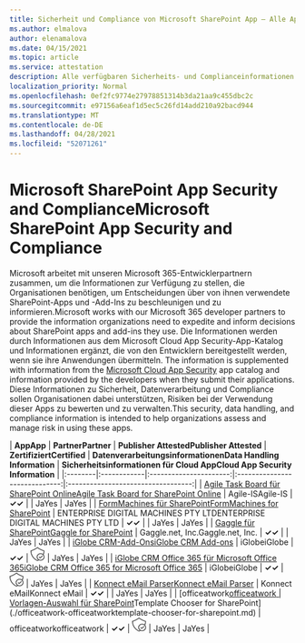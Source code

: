 ```yaml
---
title: Sicherheit und Compliance von Microsoft SharePoint App – Alle Apps
ms.author: elmalova
author: elenamalova
ms.date: 04/15/2021
ms.topic: article
ms.service: attestation
description: Alle verfügbaren Sicherheits- und Complianceinformationen für alle Microsoft SharePoint-Apps.
localization_priority: Normal
ms.openlocfilehash: 0ef2fc9774e27978851314b3da21aa9c455dbc2c
ms.sourcegitcommit: e97156a6eaf1d5ec5c26fd14add210a92bacd944
ms.translationtype: MT
ms.contentlocale: de-DE
ms.lasthandoff: 04/28/2021
ms.locfileid: "52071261"
---
```

# <a name="microsoft-sharepoint-app-security-and-compliance"></a><span data-ttu-id="df09a-103">Microsoft SharePoint App Security and Compliance</span><span class="sxs-lookup"><span data-stu-id="df09a-103">Microsoft SharePoint App Security and Compliance</span></span>

<span data-ttu-id="df09a-104">Microsoft arbeitet mit unseren Microsoft 365-Entwicklerpartnern zusammen, um die Informationen zur Verfügung zu stellen, die Organisationen benötigen, um Entscheidungen über von ihnen verwendete SharePoint-Apps und -Add-Ins zu beschleunigen und zu informieren.</span><span class="sxs-lookup"><span data-stu-id="df09a-104">Microsoft works with our Microsoft 365 developer partners to provide the information organizations need to expedite and inform decisions about SharePoint apps and add-ins they use.</span></span> <span data-ttu-id="df09a-105">Die Informationen werden durch Informationen aus dem Microsoft Cloud App Security-App-Katalog und Informationen ergänzt, die von den Entwicklern bereitgestellt werden, wenn sie ihre Anwendungen übermitteln. [](https://www.microsoft.com/en-us/enterprise-mobility-security/cloud-app-security)</span><span class="sxs-lookup"><span data-stu-id="df09a-105">The information is supplemented with information from the [Microsoft Cloud App Security](https://www.microsoft.com/en-us/enterprise-mobility-security/cloud-app-security) app catalog and information provided by the developers when they submit their applications.</span></span> <span data-ttu-id="df09a-106">Diese Informationen zu Sicherheit, Datenverarbeitung und Compliance sollen Organisationen dabei unterstützen, Risiken bei der Verwendung dieser Apps zu bewerten und zu verwalten.</span><span class="sxs-lookup"><span data-stu-id="df09a-106">This security, data handling, and compliance information is intended to help organizations assess and manage risk in using these apps.</span></span>

| <span data-ttu-id="df09a-107">**App**</span><span class="sxs-lookup"><span data-stu-id="df09a-107">**App**</span></span> | <span data-ttu-id="df09a-108">**Partner**</span><span class="sxs-lookup"><span data-stu-id="df09a-108">**Partner**</span></span> | <span data-ttu-id="df09a-109">**Publisher Attested**</span><span class="sxs-lookup"><span data-stu-id="df09a-109">**Publisher Attested**</span></span> | <span data-ttu-id="df09a-110">**Zertifiziert**</span><span class="sxs-lookup"><span data-stu-id="df09a-110">**Certified**</span></span> | <span data-ttu-id="df09a-111">**Datenverarbeitungsinformationen**</span><span class="sxs-lookup"><span data-stu-id="df09a-111">**Data Handling Information**</span></span> | <span data-ttu-id="df09a-112">**Sicherheitsinformationen für Cloud App**</span><span class="sxs-lookup"><span data-stu-id="df09a-112">**Cloud App Security Information**</span></span> |
|:--------|:------------|:----------------------:|:-----------------------------:|:----------------------------------:|
| [<span data-ttu-id="df09a-113">Agile Task Board für SharePoint Online</span><span class="sxs-lookup"><span data-stu-id="df09a-113">Agile Task Board for SharePoint Online</span></span>](./agile-is-task-board-for-sharepoint-online.md) | <span data-ttu-id="df09a-114">Agile-IS</span><span class="sxs-lookup"><span data-stu-id="df09a-114">Agile-IS</span></span> | <span data-ttu-id="df09a-115">**✓**</span><span class="sxs-lookup"><span data-stu-id="df09a-115">**✓**</span></span> |  | <span data-ttu-id="df09a-116">Ja</span><span class="sxs-lookup"><span data-stu-id="df09a-116">Yes</span></span> | <span data-ttu-id="df09a-117">Ja</span><span class="sxs-lookup"><span data-stu-id="df09a-117">Yes</span></span> |
| [<span data-ttu-id="df09a-118">FormMachines für SharePoint</span><span class="sxs-lookup"><span data-stu-id="df09a-118">FormMachines for SharePoint</span></span>](./enterprise-digital-machines-pty-ltd-formmachines-for-sharepoint.md) | <span data-ttu-id="df09a-119">ENTERPRISE DIGITAL MACHINES PTY LTD</span><span class="sxs-lookup"><span data-stu-id="df09a-119">ENTERPRISE DIGITAL MACHINES PTY LTD</span></span> | <span data-ttu-id="df09a-120">**✓**</span><span class="sxs-lookup"><span data-stu-id="df09a-120">**✓**</span></span> |  | <span data-ttu-id="df09a-121">Ja</span><span class="sxs-lookup"><span data-stu-id="df09a-121">Yes</span></span> | <span data-ttu-id="df09a-122">Ja</span><span class="sxs-lookup"><span data-stu-id="df09a-122">Yes</span></span> |
| [<span data-ttu-id="df09a-123">Gaggle für SharePoint</span><span class="sxs-lookup"><span data-stu-id="df09a-123">Gaggle for SharePoint</span></span>](./gagglenet-inc-gaggle-for-sharepoint.md) | <span data-ttu-id="df09a-124">Gaggle.net, Inc.</span><span class="sxs-lookup"><span data-stu-id="df09a-124">Gaggle.net, Inc.</span></span> | <span data-ttu-id="df09a-125">**✓**</span><span class="sxs-lookup"><span data-stu-id="df09a-125">**✓**</span></span> |  | <span data-ttu-id="df09a-126">Ja</span><span class="sxs-lookup"><span data-stu-id="df09a-126">Yes</span></span> | <span data-ttu-id="df09a-127">Ja</span><span class="sxs-lookup"><span data-stu-id="df09a-127">Yes</span></span> |
| [<span data-ttu-id="df09a-128">iGlobe CRM-Add-Ons</span><span class="sxs-lookup"><span data-stu-id="df09a-128">iGlobe CRM Add-ons</span></span>](./iglobe-crm-add-ons.md) | <span data-ttu-id="df09a-129">iGlobe</span><span class="sxs-lookup"><span data-stu-id="df09a-129">iGlobe</span></span> | <span data-ttu-id="df09a-130">**✓**</span><span class="sxs-lookup"><span data-stu-id="df09a-130">**✓**</span></span> | <img alt="Certified application badge" src="../media/certified-badge.png" height="25" width="25" /> | <span data-ttu-id="df09a-131">Ja</span><span class="sxs-lookup"><span data-stu-id="df09a-131">Yes</span></span> | <span data-ttu-id="df09a-132">Ja</span><span class="sxs-lookup"><span data-stu-id="df09a-132">Yes</span></span> |
| [<span data-ttu-id="df09a-133">iGlobe CRM Office 365 für Microsoft Office 365</span><span class="sxs-lookup"><span data-stu-id="df09a-133">iGlobe CRM Office 365 for Microsoft Office 365</span></span>](./iglobe-crm-office-365-for-microsoft.md) | <span data-ttu-id="df09a-134">iGlobe</span><span class="sxs-lookup"><span data-stu-id="df09a-134">iGlobe</span></span> | <span data-ttu-id="df09a-135">**✓**</span><span class="sxs-lookup"><span data-stu-id="df09a-135">**✓**</span></span> | <img alt="Certified application badge" src="../media/certified-badge.png" height="25" width="25" /> | <span data-ttu-id="df09a-136">Ja</span><span class="sxs-lookup"><span data-stu-id="df09a-136">Yes</span></span> | <span data-ttu-id="df09a-137">Ja</span><span class="sxs-lookup"><span data-stu-id="df09a-137">Yes</span></span> |
| [<span data-ttu-id="df09a-138">Konnect eMail Parser</span><span class="sxs-lookup"><span data-stu-id="df09a-138">Konnect eMail Parser</span></span>](./konnect-email-parser.md) | <span data-ttu-id="df09a-139">Konnect eMail</span><span class="sxs-lookup"><span data-stu-id="df09a-139">Konnect eMail</span></span> | <span data-ttu-id="df09a-140">**✓**</span><span class="sxs-lookup"><span data-stu-id="df09a-140">**✓**</span></span> |  | <span data-ttu-id="df09a-141">Ja</span><span class="sxs-lookup"><span data-stu-id="df09a-141">Yes</span></span> | <span data-ttu-id="df09a-142">Ja</span><span class="sxs-lookup"><span data-stu-id="df09a-142">Yes</span></span> |
| <span data-ttu-id="df09a-143">[officeatwork</span><span class="sxs-lookup"><span data-stu-id="df09a-143">[officeatwork</span></span> | <span data-ttu-id="df09a-144">Vorlagen-Auswahl für SharePoint](./officeatwork-officeatworktemplate-chooser-for-sharepoint.md)</span><span class="sxs-lookup"><span data-stu-id="df09a-144">Template Chooser for SharePoint](./officeatwork-officeatworktemplate-chooser-for-sharepoint.md)</span></span> | <span data-ttu-id="df09a-145">officeatwork</span><span class="sxs-lookup"><span data-stu-id="df09a-145">officeatwork</span></span> | <span data-ttu-id="df09a-146">**✓**</span><span class="sxs-lookup"><span data-stu-id="df09a-146">**✓**</span></span> | <img alt="Certified application badge" src="../media/certified-badge.png" height="25" width="25" /> | <span data-ttu-id="df09a-147">Ja</span><span class="sxs-lookup"><span data-stu-id="df09a-147">Yes</span></span> | <span data-ttu-id="df09a-148">Ja</span><span class="sxs-lookup"><span data-stu-id="df09a-148">Yes</span></span> |
